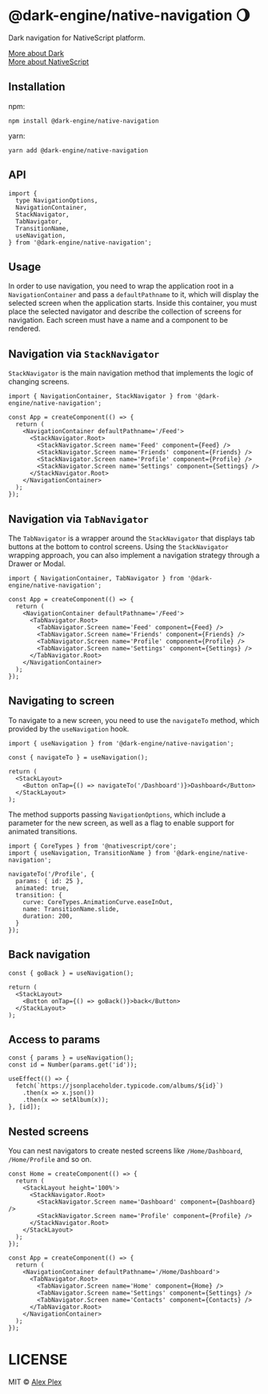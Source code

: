 # @dark-engine/native-navigation 🌖

Dark navigation for NativeScript platform.

[More about Dark](https://github.com/atellmer/dark)
<br>
[More about NativeScript](https://nativescript.org/)

## Installation
npm:
```
npm install @dark-engine/native-navigation
```
yarn:
```
yarn add @dark-engine/native-navigation
```
## API

```tsx
import {
  type NavigationOptions,
  NavigationContainer,
  StackNavigator,
  TabNavigator,
  TransitionName,
  useNavigation,
} from '@dark-engine/native-navigation';
```
## Usage

In order to use navigation, you need to wrap the application root in a `NavigationContainer` and pass a `defaultPathname` to it, which will display the selected screen when the application starts. Inside this container, you must place the selected navigator and describe the collection of screens for navigation. Each screen must have a name and a component to be rendered.

## Navigation via `StackNavigator`

`StackNavigator` is the main navigation method that implements the logic of changing screens.

```tsx
import { NavigationContainer, StackNavigator } from '@dark-engine/native-navigation';

const App = createComponent(() => {
  return (
    <NavigationContainer defaultPathname='/Feed'>
      <StackNavigator.Root>
        <StackNavigator.Screen name='Feed' component={Feed} />
        <StackNavigator.Screen name='Friends' component={Friends} />
        <StackNavigator.Screen name='Profile' component={Profile} />
        <StackNavigator.Screen name='Settings' component={Settings} />
      </StackNavigator.Root>
    </NavigationContainer>
  );
});
```
## Navigation via `TabNavigator`

The `TabNavigator` is a wrapper around the `StackNavigator` that displays tab buttons at the bottom to control screens. Using the `StackNavigator` wrapping approach, you can also implement a navigation strategy through a Drawer or Modal.

```tsx
import { NavigationContainer, TabNavigator } from '@dark-engine/native-navigation';

const App = createComponent(() => {
  return (
    <NavigationContainer defaultPathname='/Feed'>
      <TabNavigator.Root>
        <TabNavigator.Screen name='Feed' component={Feed} />
        <TabNavigator.Screen name='Friends' component={Friends} />
        <TabNavigator.Screen name='Profile' component={Profile} />
        <TabNavigator.Screen name='Settings' component={Settings} />
      </TabNavigator.Root>
    </NavigationContainer>
  );
});
```

## Navigating to screen

To navigate to a new screen, you need to use the `navigateTo` method, which provided by the `useNavigation` hook.

```tsx
import { useNavigation } from '@dark-engine/native-navigation';
```

```tsx
const { navigateTo } = useNavigation();

return (
  <StackLayout>
    <Button onTap={() => navigateTo('/Dashboard')}>Dashboard</Button>
  </StackLayout>
);
```

The method supports passing `NavigationOptions`, which include a parameter for the new screen, as well as a flag to enable support for animated transitions.
```tsx
import { CoreTypes } from '@nativescript/core';
import { useNavigation, TransitionName } from '@dark-engine/native-navigation';
```

```tsx
navigateTo('/Profile', {
  params: { id: 25 },
  animated: true,
  transition: {
    curve: CoreTypes.AnimationCurve.easeInOut,
    name: TransitionName.slide,
    duration: 200,
  }
});
```

## Back navigation

```tsx
const { goBack } = useNavigation();

return (
  <StackLayout>
    <Button onTap={() => goBack()}>back</Button>
  </StackLayout>
);
```

## Access to params

```tsx
const { params } = useNavigation();
const id = Number(params.get('id'));

useEffect(() => {
  fetch(`https://jsonplaceholder.typicode.com/albums/${id}`)
    .then(x => x.json())
    .then(x => setAlbum(x));
}, [id]);
```

## Nested screens

You can nest navigators to create nested screens like `/Home/Dashboard`, `/Home/Profile` and so on.

```tsx
const Home = createComponent(() => {
  return (
    <StackLayout height='100%'>
      <StackNavigator.Root>
        <StackNavigator.Screen name='Dashboard' component={Dashboard} />
        <StackNavigator.Screen name='Profile' component={Profile} />
      </StackNavigator.Root>
    </StackLayout>
  );
});

const App = createComponent(() => {
  return (
    <NavigationContainer defaultPathname='/Home/Dashboard'>
      <TabNavigator.Root>
        <TabNavigator.Screen name='Home' component={Home} />
        <TabNavigator.Screen name='Settings' component={Settings} />
        <TabNavigator.Screen name='Contacts' component={Contacts} />
      </TabNavigator.Root>
    </NavigationContainer>
  );
});
```

# LICENSE

MIT © [Alex Plex](https://github.com/atellmer)
